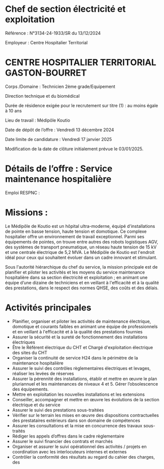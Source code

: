 # Chef de section électricité et exploitation

Référence : N°3134-24-1933/SR du 13/12/2024

Employeur : Centre Hospitalier Territorial

# CENTRE HOSPITALIER TERRITORIAL GASTON-BOURRET

Corps /Domaine : Technicien 2ème grade/Equipement

Direction technique et du biomédical

Durée de résidence exigée pour le recrutement sur titre (1) : au moins égale à 10 ans

Lieu de travail : Médipôle Koutio

Date de dépôt de l’offre : Vendredi 13 décembre 2024

Date limite de candidature : Vendredi 17 janvier 2025

Modification de la date de clôture initialement prévue le 03/01/2025.

# Détails de l’offre : Service maintenance hospitalière

Emploi RESPNC :

# Missions :

Le Médipôle de Koutio est un hôpital ultra-moderne, équipé d'installations de pointe en basse tension, haute tension et domotique. Ce complexe hospitalier offre un environnement de travail exceptionnel. Parmi ses équipements de pointes, on trouve entre autres des robots logistiques AGV, des systèmes de transport pneumatique, un réseau haute tension de 15 kV et une centrale électrique de 5,2 MVA. Le Médipôle de Koutio est l'endroit idéal pour ceux qui souhaitent évoluer dans un cadre innovant et stimulant.

Sous l'autorité hiérarchique du chef du service, la mission principale est de planifier et piloter les activités et les moyens du service maintenance hospitalière dans sa section électricité et exploitation ; en animant une équipe d’une dizaine de techniciens et en veillant à l'efficacité et à la qualité des prestations, dans le respect des normes QHSE, des coûts et des délais.

# Activités principales

- Planifier, organiser et piloter les activités de maintenance électrique, domotique et courants faibles en animant une équipe de professionnels et en veillant à l'efficacité et à la qualité des prestations fournies
- Assurer la sécurité et la sureté de fonctionnement des installations électriques
- Être le Référent électrique du CHT et Chargé d'exploitation électrique des sites du CHT
- Organiser la continuité de service H24 dans le périmètre de la maintenance hospitalière
- Assurer le suivi des contrôles règlementaires électriques et levages, réaliser les levées de réserves
- Assurer la pérennité des installations, établir et mettre en œuvre le plan pluriannuel et les maintenances de niveaux 4 et 5. Gérer l’obsolescence des équipements.
- Mettre en exploitation les nouvelles installations et les extensions
- Conseiller, accompagner et mettre en œuvre les évolutions de la section électrique et du service
- Assurer le suivi des prestations sous-traitées
- Vérifier sur le terrain les mises en œuvre des dispositions contractuelles des prestataires extérieurs dans son domaine de compétences
- Assurer les consultations et la mise en concurrence des travaux sous-traités
- Rédiger les appels d’offres dans le cadre règlementaire
- Assurer le suivi financier des contrats et marchés
- Organiser et assurer le suivi opérationnel des activités / projets en coordination avec les interlocuteurs internes et externes
- Contrôler la conformité des résultats au regard du cahier des charges, des